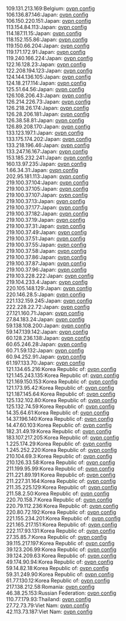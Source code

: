 109.131.213.169:Belgium: [ovpn config](vpn/109_131_213_169.ovpn)  
106.136.87.146:Japan: [ovpn config](vpn/106_136_87_146.ovpn)  
106.150.220.151:Japan: [ovpn config](vpn/106_150_220_151.ovpn)  
113.154.84.113:Japan: [ovpn config](vpn/113_154_84_113.ovpn)  
114.187.11.15:Japan: [ovpn config](vpn/114_187_11_15.ovpn)  
118.152.155.86:Japan: [ovpn config](vpn/118_152_155_86.ovpn)  
119.150.66.204:Japan: [ovpn config](vpn/119_150_66_204.ovpn)  
119.171.172.91:Japan: [ovpn config](vpn/119_171_172_91.ovpn)  
119.240.166.224:Japan: [ovpn config](vpn/119_240_166_224.ovpn)  
122.16.128.23:Japan: [ovpn config](vpn/122_16_128_23.ovpn)  
122.208.194.123:Japan: [ovpn config](vpn/122_208_194_123.ovpn)  
124.144.136.105:Japan: [ovpn config](vpn/124_144_136_105.ovpn)  
124.18.217.114:Japan: [ovpn config](vpn/124_18_217_114.ovpn)  
125.51.64.56:Japan: [ovpn config](vpn/125_51_64_56.ovpn)  
126.108.206.43:Japan: [ovpn config](vpn/126_108_206_43.ovpn)  
126.214.226.73:Japan: [ovpn config](vpn/126_214_226_73.ovpn)  
126.218.26.174:Japan: [ovpn config](vpn/126_218_26_174.ovpn)  
126.28.206.181:Japan: [ovpn config](vpn/126_28_206_181.ovpn)  
126.38.58.81:Japan: [ovpn config](vpn/126_38_58_81.ovpn)  
126.89.208.170:Japan: [ovpn config](vpn/126_89_208_170.ovpn)  
133.123.197.1:Japan: [ovpn config](vpn/133_123_197_1.ovpn)  
133.175.174.202:Japan: [ovpn config](vpn/133_175_174_202.ovpn)  
133.218.196.46:Japan: [ovpn config](vpn/133_218_196_46.ovpn)  
133.247.16.167:Japan: [ovpn config](vpn/133_247_16_167.ovpn)  
153.185.232.241:Japan: [ovpn config](vpn/153_185_232_241.ovpn)  
160.13.97.235:Japan: [ovpn config](vpn/160_13_97_235.ovpn)  
1.66.34.31:Japan: [ovpn config](vpn/1_66_34_31.ovpn)  
202.95.181.113:Japan: [ovpn config](vpn/202_95_181_113.ovpn)  
219.100.37.104:Japan: [ovpn config](vpn/219_100_37_104.ovpn)  
219.100.37.105:Japan: [ovpn config](vpn/219_100_37_105.ovpn)  
219.100.37.107:Japan: [ovpn config](vpn/219_100_37_107.ovpn)  
219.100.37.13:Japan: [ovpn config](vpn/219_100_37_13.ovpn)  
219.100.37.177:Japan: [ovpn config](vpn/219_100_37_177.ovpn)  
219.100.37.182:Japan: [ovpn config](vpn/219_100_37_182.ovpn)  
219.100.37.19:Japan: [ovpn config](vpn/219_100_37_19.ovpn)  
219.100.37.31:Japan: [ovpn config](vpn/219_100_37_31.ovpn)  
219.100.37.49:Japan: [ovpn config](vpn/219_100_37_49.ovpn)  
219.100.37.51:Japan: [ovpn config](vpn/219_100_37_51.ovpn)  
219.100.37.55:Japan: [ovpn config](vpn/219_100_37_55.ovpn)  
219.100.37.58:Japan: [ovpn config](vpn/219_100_37_58.ovpn)  
219.100.37.86:Japan: [ovpn config](vpn/219_100_37_86.ovpn)  
219.100.37.87:Japan: [ovpn config](vpn/219_100_37_87.ovpn)  
219.100.37.96:Japan: [ovpn config](vpn/219_100_37_96.ovpn)  
219.103.228.222:Japan: [ovpn config](vpn/219_103_228_222.ovpn)  
219.104.233.4:Japan: [ovpn config](vpn/219_104_233_4.ovpn)  
220.105.148.129:Japan: [ovpn config](vpn/220_105_148_129.ovpn)  
220.146.28.5:Japan: [ovpn config](vpn/220_146_28_5.ovpn)  
221.132.159.245:Japan: [ovpn config](vpn/221_132_159_245.ovpn)  
222.228.22.72:Japan: [ovpn config](vpn/222_228_22_72.ovpn)  
27.121.160.71:Japan: [ovpn config](vpn/27_121_160_71.ovpn)  
27.84.183.24:Japan: [ovpn config](vpn/27_84_183_24.ovpn)  
59.138.108.200:Japan: [ovpn config](vpn/59_138_108_200.ovpn)  
59.147.139.142:Japan: [ovpn config](vpn/59_147_139_142.ovpn)  
60.128.236.138:Japan: [ovpn config](vpn/60_128_236_138.ovpn)  
60.65.246.28:Japan: [ovpn config](vpn/60_65_246_28.ovpn)  
60.71.59.132:Japan: [ovpn config](vpn/60_71_59_132.ovpn)  
60.94.252.91:Japan: [ovpn config](vpn/60_94_252_91.ovpn)  
61.197.133.70:Japan: [ovpn config](vpn/61_197_133_70.ovpn)  
121.134.65.216:Korea Republic of: [ovpn config](vpn/121_134_65_216.ovpn)  
121.145.243.135:Korea Republic of: [ovpn config](vpn/121_145_243_135.ovpn)  
121.169.150.153:Korea Republic of: [ovpn config](vpn/121_169_150_153.ovpn)  
121.173.95.42:Korea Republic of: [ovpn config](vpn/121_173_95_42.ovpn)  
121.187.145.64:Korea Republic of: [ovpn config](vpn/121_187_145_64.ovpn)  
125.132.102.80:Korea Republic of: [ovpn config](vpn/125_132_102_80.ovpn)  
125.132.74.59:Korea Republic of: [ovpn config](vpn/125_132_74_59.ovpn)  
14.35.64.61:Korea Republic of: [ovpn config](vpn/14_35_64_61.ovpn)  
14.37.196.140:Korea Republic of: [ovpn config](vpn/14_37_196_140.ovpn)  
14.47.60.103:Korea Republic of: [ovpn config](vpn/14_47_60_103.ovpn)  
182.31.49.19:Korea Republic of: [ovpn config](vpn/182_31_49_19.ovpn)  
183.107.217.205:Korea Republic of: [ovpn config](vpn/183_107_217_205.ovpn)  
1.225.174.29:Korea Republic of: [ovpn config](vpn/1_225_174_29.ovpn)  
1.245.252.220:Korea Republic of: [ovpn config](vpn/1_245_252_220.ovpn)  
210.104.69.3:Korea Republic of: [ovpn config](vpn/210_104_69_3.ovpn)  
210.126.33.58:Korea Republic of: [ovpn config](vpn/210_126_33_58.ovpn)  
211.199.95.99:Korea Republic of: [ovpn config](vpn/211_199_95_99.ovpn)  
211.221.89.191:Korea Republic of: [ovpn config](vpn/211_221_89_191.ovpn)  
211.227.31.164:Korea Republic of: [ovpn config](vpn/211_227_31_164.ovpn)  
211.35.225.129:Korea Republic of: [ovpn config](vpn/211_35_225_129.ovpn)  
211.58.2.50:Korea Republic of: [ovpn config](vpn/211_58_2_50.ovpn)  
220.70.158.7:Korea Republic of: [ovpn config](vpn/220_70_158_7.ovpn)  
220.79.112.236:Korea Republic of: [ovpn config](vpn/220_79_112_236.ovpn)  
220.80.72.192:Korea Republic of: [ovpn config](vpn/220_80_72_192.ovpn)  
221.155.234.201:Korea Republic of: [ovpn config](vpn/221_155_234_201.ovpn)  
221.165.217.151:Korea Republic of: [ovpn config](vpn/221_165_217_151.ovpn)  
222.117.93.131:Korea Republic of: [ovpn config](vpn/222_117_93_131.ovpn)  
27.35.85.7:Korea Republic of: [ovpn config](vpn/27_35_85_7.ovpn)  
39.115.217.197:Korea Republic of: [ovpn config](vpn/39_115_217_197.ovpn)  
39.123.206.99:Korea Republic of: [ovpn config](vpn/39_123_206_99.ovpn)  
39.124.209.63:Korea Republic of: [ovpn config](vpn/39_124_209_63.ovpn)  
49.174.90.94:Korea Republic of: [ovpn config](vpn/49_174_90_94.ovpn)  
59.14.82.18:Korea Republic of: [ovpn config](vpn/59_14_82_18.ovpn)  
59.31.249.90:Korea Republic of: [ovpn config](vpn/59_31_249_90.ovpn)  
61.77.130.12:Korea Republic of: [ovpn config](vpn/61_77_130_12.ovpn)  
217.138.212.58:Romania: [ovpn config](vpn/217_138_212_58.ovpn)  
46.38.25.153:Russian Federation: [ovpn config](vpn/46_38_25_153.ovpn)  
110.77.179.93:Thailand: [ovpn config](vpn/110_77_179_93.ovpn)  
27.72.73.79:Viet Nam: [ovpn config](vpn/27_72_73_79.ovpn)  
42.113.73.187:Viet Nam: [ovpn config](vpn/42_113_73_187.ovpn)  
